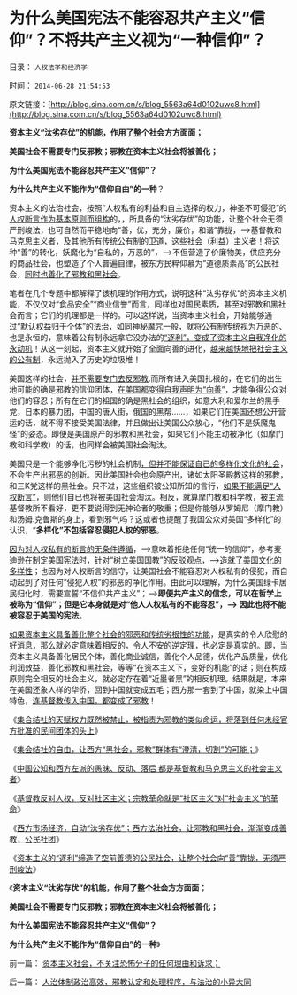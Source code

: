 # 为什么美国宪法不能容忍共产主义“信仰”？不将共产主义视为“一种信仰”？

目录： `人权法学和经济学` 

时间： `2014-06-28 21:54:53` 

原文链接：[http://blog.sina.com.cn/s/blog_5563a64d0102uwc8.html](http://blog.sina.com.cn/s/blog_5563a64d0102uwc8.html)

**资本主义“汰劣存优”的机能，作用了整个社会方方面面；**

**美国社会不需要专门反邪教；邪教在资本主义社会将被善化；**

**为什么美国宪法不能容忍共产主义“信仰”？**

**为什么共产主义不能作为“信仰自由”的一种**？

资本主义的法治社会，按照“人权私有的利益和自主选择的权力，神圣不可侵犯”的[人权断言作为基本原则而组构](../../../2009/2/6/人权经济学.md)的，，所具备的“汰劣存优”的功能，让整个社会无须严刑峻法，也可自然而平稳地向“善，优，充分，廉价，和谐”靠拢，——>基督教和马克思主义者，及其他所有传统公有制的卫道，这些社会（利益）主义者！将这种“善”的转化，妖魔化为“自私的，万恶的”，——>不但营造了价廉物美，供应充分的商品社会，也塑造了个人普遍自律，被东方民粹仰慕为“道德质素高”的公民社会，[同时也善化了邪教和黑社会](../../../2014/6/25/为什么“洋人命贵，国民命贱”，必须“宁与洋人，勿与家奴”？.md)。

笔者在几个专题中都解释了该机理的作用方式，说明这种“汰劣存优”的资本主义机能，不仅仅对“食品安全”“商业信誉”而言，同样也对国民素质，甚至对邪教和黑社会而言；它们的机理都是一样的。可以这样说，当资本主义社会，开始能够通过“默认权益归于个体”的法治，如同神秘魔咒一般，就将公有制传统视为万恶的、也是永恒的，意味着公有制永远拿它没办法的[“逐利”，变成了资本主义自我净化的永动机](../../../2014/6/26/资本主义的“逐利”缔造了空前善德的公民社会.md)！从这一刻起，资本主义就开始了全面向善的进化，[越来越快地把社会主义的公有制](../../../2010/9/5/为贫富差距呼唤公有制均贫富.md)，永远抛入了历史的垃圾堆！

美国这样的社会，[并不需要专门去反邪教](../../../2012/12/2/黑社会黄赌毒的衍生成本被高度关注.md).而所有进入美国扎根的，在它们的出生地可能的确是邪教的信仰团体，[在美国都变得自我声明为“向善](../../../2012/12/3/黑社会在公共约束下脆弱而渐渐无害.md)”，才能争得公众对他们的容忍；所有在它们的祖国的确是黑社会的组织，如意大利和爱尔兰的黑手党，日本的暴力团，中国的唐人街，俄国的黑帮……，如果它们在美国还想公开营运的话，就不得不接受美国法律，并且做出让美国公众放心，“他们不是妖魔鬼怪”的姿态。即便是美国原产的邪教和黑社会，如果它们不能主动被净化（如摩门教和科学教）的话，也同样会被美国社会淘汰。

美国只是一个能够净化污秽的社会机制[，但并不能保证自已的多样化文化的社会](../../../2011/10/2/宾夕法尼亚对美国的贡献，多元化带动的突飞猛进.md)，不会生产出邪恶的创新。因此美国社会也会原产出，诸如太阳圣殿教这样的邪教，和三K党这样的黑社会。只不过，这些组织被公知所知的言行，[如果不能满足“人权断言”](../../../2010/6/10/“天无二日，法无二纲”科学体系基本要求.md)，则他们自已也将被美国社会淘汰。相反，就算摩门教和科学教，被主流基督教所不看好，更不要说得到无神论者的敬重；但是你能够从罗姆尼（摩门教）和汤姆.克鲁斯的身上，看到邪气吗？这或者也提醒了我国公众对美国“多样化”的认识，“**多样化”不包括容忍侵犯人权的邪恶**。

[因为对人权私有的断言的无条件遵循](../../../2010/6/26/个人主义是精诚合作的前提，民主宪政的唯一途径.md)，——>意味着拒绝任何“统一的信仰”，参考麦迪逊在制定美国宪法时，针对“树立美国国教”的反驳观点，——>[造就了美国文化的多样性](../../../2011/4/19/美国国父华盛顿，麦迪逊，杰斐逊，汉密尔顿.md)；也因为对人权断言的信守，让美国社会不能容忍对人权私有的侵犯，而自动起到了对任何“侵犯人权”的邪恶的净化作用。由此可以理解，为什么美国绿卡居民归化时，需要宣誓“不信仰共产主义”；——>**即便共产主义的信念，可以在哲学上被称为“信仰”；但是它本身就是对“他人人权私有的不能容忍”，——>
因此也将不能被容忍于美国的宪法**。

[如果资本主义具备善化整个社会的邪恶和传统劣根性的功能](../../../2014/1/12/“为了团结说假话”是民主观念中的缺德；.md)，是真实的令人欣慰的好消息，那么就必定意味着相反的，令人不安的逆定理，也必定是真实的。即，当资本主义具备善化居民个体，善化商业诚信，善化个人品德，优化产品质量，优化利润效益，善化邪教和黑社会，等等“在资本主义下，变好的机能”的话；则在构成原则完全相反的社会主义，就必定存在着“近墨者黑”的相反机理。结果就是，本来在美国还象人样的华侨，回到中国就变成五毛；西方那一套到了中国，就染上中国特色，[连基督教传入中国，都变成了邪教](../../../2012/9/12/与人权分离的自由叫法西斯主义.md)！

《[集合结社的天赋权力既然被禁止，被指责为邪教的类似命运，将落到任何未经官方批准的民间团体的头上](../../../2014/6/23/全能神教“普适”的邪教命运，“非法集资”的“邪教犯罪”；.md)》

《[集会结社的自由，让西方“黑社会，邪教”群体有“澄清，切割”的可能；](../../../2014/6/24/东方大妈在西方的“广场舞”，就是西方人眼中的“邪教”.md)》

《[中国公知和西方左派的愚昧、反动、落后
都是基督教和马克思主义的社会主义者](../../../2014/6/23/中国公知和西方左派的愚昧、反动、落后，及他们的作品.md)》

《[基督教反对人权，反对社区主义；宗教革命就是“社区主义”对“社会主义”的革命](../../../2014/6/24/基督教反对人权，反对社区主义；.md)》

《[西方市场经济，自动“汰劣存优”；西方法治社会，让邪教和黑社会，渐渐变成善教，公民社团](../../../2014/6/25/为什么“洋人命贵，国民命贱”，必须“宁与洋人，勿与家奴”？.md)》

《[资本主义的“逐利”缔造了空前善德的公民社会，让整个社会向“善”靠拢，无须严刑峻法](../../../2014/6/26/资本主义的“逐利”缔造了空前善德的公民社会.md)》

《**资本主义“汰劣存优”的机能，作用了整个社会方方面面；**

**美国社会不需要专门反邪教；邪教在资本主义社会将被善化；**

**为什么美国宪法不能容忍共产主义“信仰”？**

**为什么共产主义不能作为“信仰自由”的一种**》

前一篇： [资本主义社会，不关注恐怖分子的任何理由和诉求；](../../../2014/7/2/资本主义社会，不关注恐怖分子的任何理由和诉求；.md)

后一篇： [人治体制政治高效，邪教认定和处理程序，与法治的小异大同](../../../2014/6/19/人治体制政治高效，邪教认定和处理程序，与法治的小异大同.md)


